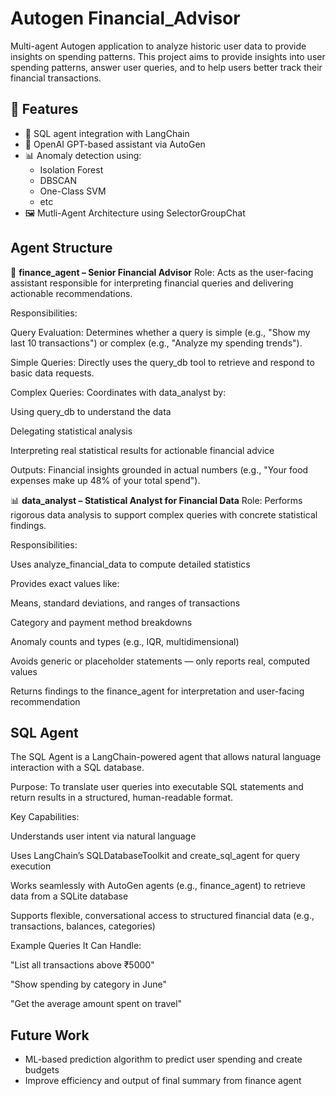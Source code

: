 # Autogen Financial_Advisor
Multi-agent Autogen application to analyze historic user data to provide insights on spending patterns.
This project aims to provide insights into user spending patterns, answer user queries, and to help users better track their financial transactions. 

## 🚀 Features

- 🔗 SQL agent integration with LangChain
- 🤖 OpenAI GPT-based assistant via AutoGen
- 📊 Anomaly detection using:
  - Isolation Forest
  - DBSCAN
  - One-Class SVM
  - etc
- 🖼️ Mutli-Agent Architecture using SelectorGroupChat

## Agent Structure

🏦 **finance_agent – Senior Financial Advisor**
Role: Acts as the user-facing assistant responsible for interpreting financial queries and delivering actionable recommendations.

Responsibilities:

Query Evaluation: Determines whether a query is simple (e.g., "Show my last 10 transactions") or complex (e.g., "Analyze my spending trends").

Simple Queries: Directly uses the query_db tool to retrieve and respond to basic data requests.

Complex Queries: Coordinates with data_analyst by:

Using query_db to understand the data

Delegating statistical analysis

Interpreting real statistical results for actionable financial advice

Outputs: Financial insights grounded in actual numbers (e.g., "Your food expenses make up 48% of your total spend").

📊 **data_analyst – Statistical Analyst for Financial Data**
Role: Performs rigorous data analysis to support complex queries with concrete statistical findings.

Responsibilities:

Uses analyze_financial_data to compute detailed statistics

Provides exact values like:

Means, standard deviations, and ranges of transactions

Category and payment method breakdowns

Anomaly counts and types (e.g., IQR, multidimensional)

Avoids generic or placeholder statements — only reports real, computed values

Returns findings to the finance_agent for interpretation and user-facing recommendation

## SQL Agent 

The SQL Agent is a LangChain-powered agent that allows natural language interaction with a SQL database.

Purpose:
To translate user queries into executable SQL statements and return results in a structured, human-readable format.

Key Capabilities:

Understands user intent via natural language

Uses LangChain’s SQLDatabaseToolkit and create_sql_agent for query execution

Works seamlessly with AutoGen agents (e.g., finance_agent) to retrieve data from a SQLite database

Supports flexible, conversational access to structured financial data (e.g., transactions, balances, categories)

Example Queries It Can Handle:

"List all transactions above ₹5000"

"Show spending by category in June"

"Get the average amount spent on travel"

## Future Work

- ML-based prediction algorithm to predict user spending and create budgets
- Improve efficiency and output of final summary from finance agent


